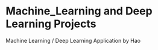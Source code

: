# Machine_Learning and Deep Learning Projects
Machine Learning / Deep Learning Application by Hao  



